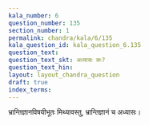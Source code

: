 ```yaml
---
kala_number: 6
question_number: 135
section_number: 1
permalink: chandra/kala/6/135
kala_question_id: kala_question_6.135
question_text: 
question_text_skt: अध्यासः कः?
question_text_hin: 
layout: layout_chandra_question
draft: true
index_terms:
---
```


<!-- skt-start -->
भ्रान्तिज्ञानविषयीभूतः मिथ्यावस्तु, भ्रान्तिज्ञानं च अध्यासः।
<!-- skt-end -->

<!-- eng-start -->
<!-- eng-end -->

